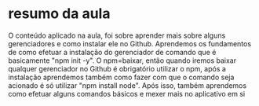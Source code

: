 # resumo da aula
O conteúdo aplicado na aula, foi sobre aprender mais sobre alguns gerenciadores e como instalar ele no Github.
Aprendemos os fundamentos de como efetuar a instalação do gerenciador de comando que é basicamente "npm init -y".
O npm=baixar, então quando iremos baixar qualquer gerenciador no Github é obrigatório utilizar o npm, após a instalação aprendemos também como fazer com que o comando seja acionado é só utilizar "npm install node". Após isso, também aprendemos como efetuar alguns comandos básicos e mexer mais no aplicativo em si
